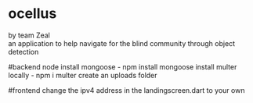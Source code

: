 # ocellus
by team Zeal <br>
an application to help navigate for the blind community through object detection

#backend node 
install mongoose - npm install mongoose
install multer locally - npm i multer
create an uploads folder

#frontend
change the ipv4 address in the landingscreen.dart to your own
